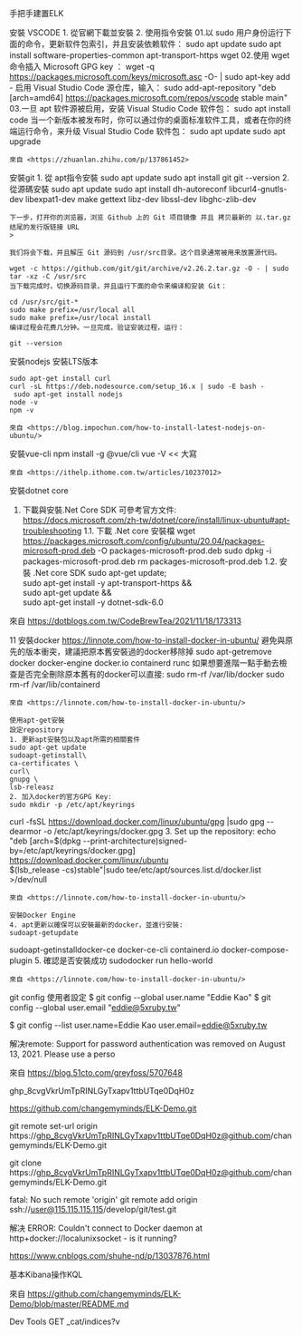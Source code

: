 手把手建置ELK

安裝 VSCODE
	1. 從官網下載並安裝
	2. 使用指令安裝
	01.以 sudo 用户身份运行下面的命令，更新软件包索引，并且安装依赖软件：
	sudo apt update
sudo apt install software-properties-common apt-transport-https wget
	02.使用 wget 命令插入 Microsoft GPG key ：
	wget -q https://packages.microsoft.com/keys/microsoft.asc -O- | sudo apt-key add -
	启用 Visual Studio Code 源仓库，输入：
	sudo add-apt-repository "deb [arch=amd64] https://packages.microsoft.com/repos/vscode stable main"
	03.一旦 apt 软件源被启用，安装 Visual Studio Code 软件包：
	sudo apt install code
	当一个新版本被发布时，你可以通过你的桌面标准软件工具，或者在你的终端运行命令，来升级 Visual Studio Code 软件包：
	sudo apt update
sudo apt upgrade
	
	來自 <https://zhuanlan.zhihu.com/p/137861452> 
	
安裝git
	1. 從 apt指令安裝
	sudo apt update
sudo apt install git
	git --version
	2. 從源碼安裝
	sudo apt update
sudo apt install dh-autoreconf libcurl4-gnutls-dev libexpat1-dev make gettext libz-dev libssl-dev libghc-zlib-dev
	
	下一步，打开你的浏览器，浏览 Github 上的 Git 项目镜像 并且 拷贝最新的 以.tar.gz结尾的发行版链接 URL
	> 
	
	我们将会下载，并且解压 Git 源码到 /usr/src目录。这个目录通常被用来放置源代码。
	
	wget -c https://github.com/git/git/archive/v2.26.2.tar.gz -O - | sudo tar -xz -C /usr/src
	当下载完成时，切换源码目录，并且运行下面的命令来编译和安装 Git：
	
	cd /usr/src/git-*
	sudo make prefix=/usr/local all
	sudo make prefix=/usr/local install
	编译过程会花费几分钟。一旦完成，验证安装过程，运行：
	
	git --version
	
安裝nodejs
	安裝LTS版本
	
	sudo apt-get install curl
	curl -sL https://deb.nodesource.com/setup_16.x | sudo -E bash -
	 sudo apt-get install nodejs
	node -v
	npm -v
	
	來自 <https://blog.impochun.com/how-to-install-latest-nodejs-on-ubuntu/> 
	
	
安裝vue-cli
	npm install -g @vue/cli
	vue -V  << 大寫
	
	來自 <https://ithelp.ithome.com.tw/articles/10237012> 
安裝dotnet core
1. 下載與安裝.Net Core SDK 
可參考官方文件: https://docs.microsoft.com/zh-tw/dotnet/core/install/linux-ubuntu#apt-troubleshooting
1.1. 下載 .Net core 安裝檔
wget https://packages.microsoft.com/config/ubuntu/20.04/packages-microsoft-prod.deb -O packages-microsoft-prod.deb
sudo dpkg -i packages-microsoft-prod.deb
rm packages-microsoft-prod.deb
1.2. 安裝 .Net core SDK
sudo apt-get update; \
sudo apt-get install -y apt-transport-https && \
sudo apt-get update && \
sudo apt-get install -y dotnet-sdk-6.0

來自 <https://dotblogs.com.tw/CodeBrewTea/2021/11/18/173313> 




11
安裝docker
	https://linnote.com/how-to-install-docker-in-ubuntu/
	避免與原先的版本衝突，建議把原本舊安裝過的docker移除掉
	sudo apt-getremove docker docker-engine docker.io containerd runc
	如果想要進階一點手動去檢查是否完全刪除原本舊有的docker可以直接:
	sudo rm-rf /var/lib/docker
sudo rm-rf /var/lib/containerd
	
	來自 <https://linnote.com/how-to-install-docker-in-ubuntu/> 
	
	使用apt-get安裝
	設定repository
	1. 更新apt安裝包以及apt所需的相關套件
	sudo apt-get update
	sudoapt-getinstall\
    ca-certificates \
    curl\
    gnupg \
    lsb-releasz
	2. 加入docker的官方GPG Key:
	sudo mkdir -p /etc/apt/keyrings
curl -fsSL https://download.docker.com/linux/ubuntu/gpg |sudo gpg --dearmor -o /etc/apt/keyrings/docker.gpg
	3. Set up the repository:
	echo\
  "deb [arch=$(dpkg --print-architecture)signed-by=/etc/apt/keyrings/docker.gpg] https://download.docker.com/linux/ubuntu \
  $(lsb_release -cs)stable"|sudo tee/etc/apt/sources.list.d/docker.list >/dev/null
	
	來自 <https://linnote.com/how-to-install-docker-in-ubuntu/> 
	
	安裝Docker Engine
	4. apt更新以確保可以安裝最新的docker，並進行安裝:
	sudoapt-getupdate
sudoapt-getinstalldocker-ce docker-ce-cli containerd.io docker-compose-plugin
	5. 確認是否安裝成功
	sudodocker run hello-world
	
	來自 <https://linnote.com/how-to-install-docker-in-ubuntu/> 
	


git config 使用者設定
$ git config --global user.name "Eddie Kao"
$ git config --global user.email "eddie@5xruby.tw"


$ git config --list
user.name=Eddie Kao
user.email=eddie@5xruby.tw


解决remote: Support for password authentication was removed on August 13, 2021. Please use a perso

來自 <https://blog.51cto.com/greyfoss/5707648> 


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

https://github.com/changemyminds/ELK-Demo.git
	
git remote set-url origin  https://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@github.com/changemyminds/ELK-Demo.git

git  clone https://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@github.com/changemyminds/ELK-Demo.git

fatal: No such remote 'origin'
git remote add origin ssh://user@115.115.115.115/develop/git/test.git

解决 ERROR: Couldn't connect to Docker daemon at http+docker://localunixsocket - is it running?


https://www.cnblogs.com/shuhe-nd/p/13037876.html


基本Kibana操作KQL

來自 <https://github.com/changemyminds/ELK-Demo/blob/master/README.md> 

Dev Tools
GET _cat/indices?v
